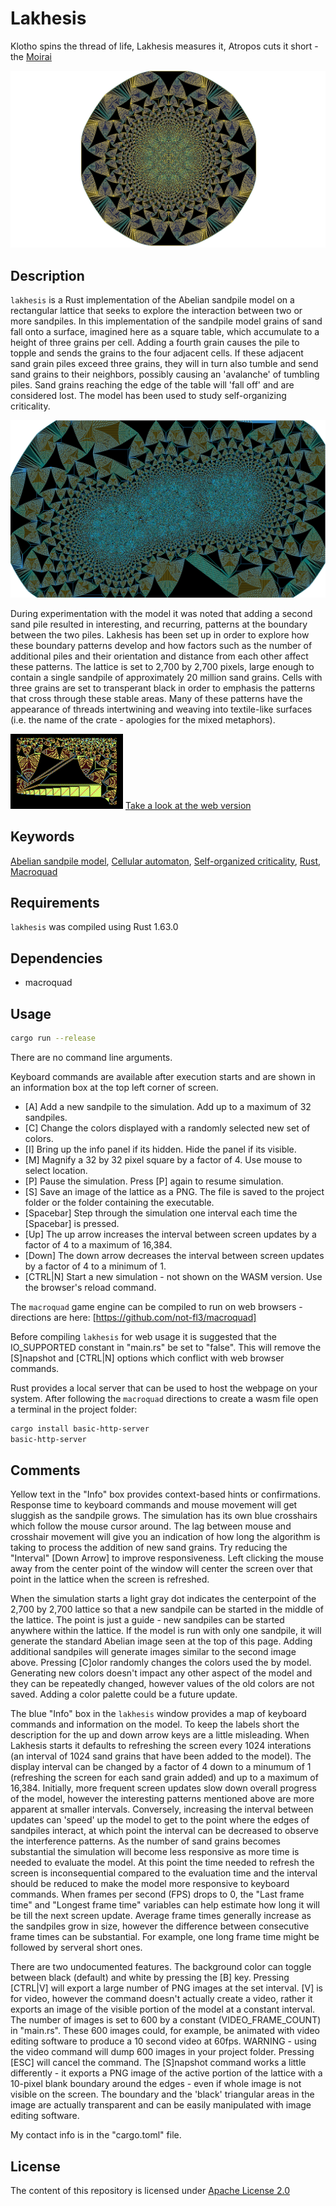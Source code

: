 Lakhesis
========

Klotho spins the thread of life, Lakhesis measures it, Atropos cuts it short - the [Moirai][1]

![Lakhesis single sandpile](/images/Lakhesis_0949847.png)

Description
-----------

`lakhesis` is a Rust implementation of the Abelian sandpile model on a rectangular lattice that seeks to explore the interaction between two or more sandpiles. In this implementation of the sandpile model grains of sand fall onto a surface, imagined here as a square table, which accumulate to a height of three grains per cell. Adding a fourth grain causes the pile to topple and sends the  grains to the four adjacent cells. If these adjacent sand grain piles exceed three grains, they will in turn also tumble and send sand grains to their neighbors, possibly causing an 'avalanche' of tumbling piles. Sand grains reaching the edge of the table will 'fall off' and are considered lost. The model has been used to study self-organizing criticality.

![Lakhesis multiple sandpiles](/images/Lakhesis_3325373.png)

During experimentation with the model it was noted that adding a second sand pile resulted in interesting, and recurring, patterns at the boundary between the two piles. Lakhesis has been set up in order to explore how these boundary patterns develop and how factors such as the number of additional piles and their orientation and distance from each other affect these patterns. The lattice is set to 2,700 by 2,700 pixels, large enough to contain a single sandpile of approximately 20 million sand grains. Cells with three grains are set to transperant black in order to emphasis the patterns that cross through these stable areas. Many of these patterns have the appearance of threads intertwining and weaving into textile-like surfaces (i.e. the name of the crate - apologies for the mixed metaphors).

![Lakhesis threads](/images/LakhesisThread.GIF)    [Take a look at the web version][7]

Keywords
--------

[Abelian sandpile model][2], [Cellular automaton][3], [Self-organized criticality][4], [Rust][5], [Macroquad][6]

Requirements
------------

`lakhesis` was compiled using Rust 1.63.0 

Dependencies
------------

* macroquad

Usage
-----

```bash
cargo run --release
```

There are no command line arguments.

Keyboard commands are available after execution starts and are shown in an information box at the top left corner of screen.

* [A] Add a new sandpile to the simulation. Add up to a maximum of 32 sandpiles.
* [C] Change the colors displayed with a randomly selected new set of colors.
* [I] Bring up the info panel if its hidden. Hide the panel if its visible.
* [M] Magnify a 32 by 32 pixel square by a factor of 4. Use mouse to select location.
* [P] Pause the simulation. Press [P] again to resume simulation.
* [S] Save an image of the lattice as a PNG. The file is saved to the project folder or the folder containing the executable.
* [Spacebar] Step through the simulation one interval each time the [Spacebar] is pressed.
* [Up] The up arrow increases the interval between screen updates by a factor of 4 to a maximum of 16,384.
* [Down] The down arrow decreases the interval between screen updates by a factor of 4 to a minimum of 1.
* [CTRL|N] Start a new simulation - not shown on the WASM version. Use the browser's reload command.

The `macroquad` game engine can be compiled to run on web browsers - directions are here: [https://github.com/not-fl3/macroquad]

Before compiling `lakhesis` for web usage it is suggested that the IO_SUPPORTED constant in "main.rs" be set to "false". This will remove the [S]napshot and [CTRL|N] options which conflict with web browser commands.

Rust provides a local server that can be used to host the webpage on your system.  After following the `macroquad` directions to create a wasm file open a terminal in the project folder:

```sh
cargo install basic-http-server
basic-http-server
```

Comments
--------
Yellow text in the "Info" box provides context-based hints or confirmations. Response time to keyboard commands and mouse movement will get sluggish as the sandpile grows. The simulation has its own blue crosshairs which follow the mouse cursor around. The lag between mouse and crosshair movement will give you an indication of how long the algorithm is taking to process the addition of new sand grains. Try reducing the "Interval" [Down Arrow] to improve responsiveness. Left clicking the mouse away from the center point of the window will center the screen over that point in the lattice when the screen is refreshed.

When the simulation starts a light gray dot indicates the centerpoint of the 2,700 by 2,700 lattice so that a new sandpile can be started in the middle of the lattice. The point is just a guide - new sandpiles can be started anywhere within the lattice. If the model is run with only one sandpile, it will generate the standard Abelian image seen at the top of this page. Adding additional sandpiles will generate images similar to the second image above. Pressing [C]olor randomly changes the colors used the by model. Generating new colors doesn't impact any other aspect of the model and they can be repeatedly changed, however values of the old colors are not saved. Adding a color palette could be a future update.

The blue "Info" box in the `lakhesis` window provides a map of keyboard commands and information on the model. To keep the labels short the description for the up and down arrow keys are a little misleading. When Lakhesis starts it defaults to refreshing the screen every 1024 interations (an interval of 1024 sand grains that have been added to the model). The display interval can be changed by a factor of 4 down to a minumum of 1 (refreshing the screen for each sand grain added) and up to a maximum of 16,384. Initially, more frequent screen updates slow down overall progress of the model, however the interesting patterns mentioned above are more apparent at smaller intervals. Conversely, increasing the interval between updates can 'speed' up the model to get to the point where the edges of sandpiles interact, at which point the interval can be decreased to observe the interference patterns. As the number of sand grains becomes substantial the simulation will become less responsive as more time is needed to evaluate the model. At this point the time needed to refresh the screen is inconsequential compared to the evaluation time and the interval should be reduced to make the model more responsive to keyboard commands. When frames per second (FPS) drops to 0, the "Last frame time" and "Longest frame time" variables can help estimate how long it will be till the next screen update. Average frame times generally increase as the sandpiles grow in size, however the difference between consecutive frame times can be substantial. For example, one long frame time might be followed by serveral short ones.

There are two undocumented features. The background color can toggle between black (default) and white by pressing the [B] key. Pressing [CTRL|V] will export a large number of PNG images at the set interval. [V] is for video, however the command doesn't actually create a video, rather it exports an image of the visible portion of the model at a constant interval. The number of images is set to 600 by a constant (VIDEO_FRAME_COUNT) in "main.rs". These 600 images could, for example, be animated with video editing software to produce a 10 second video at 60fps. WARNING - using the video command will dump 600 images in your project folder. Pressing [ESC] will cancel the command. The [S]napshot command works a little differently - it exports a PNG image of the active portion of the lattice with a 10-pixel blank boundary around the edges - even if whole image is not visible on the screen. The boundary and the 'black' triangular areas in the image are actually transparent and can be easily manipulated with image editing software.

My contact info is in the "cargo.toml" file.

License
-------

The content of this repository is licensed under [Apache License 2.0](https://www.apache.org/licenses/LICENSE-2.0)

[1]: https://en.wikipedia.org/wiki/Moirai
[2]: https://en.wikipedia.org/wiki/Abelian_sandpile_model
[3]: https://en.wikipedia.org/wiki/Cellular_automaton
[4]: https://en.wikipedia.org/wiki/Self-organized_criticality
[5]: https://www.rust-lang.org
[6]: https://macroquad.rs
[7]: https://eekkaiia.github.io/lakhesis

